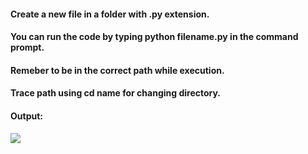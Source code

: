 #### Create a new file in a folder with .py extension.
#### You can run the code by typing python filename.py in the command prompt.
#### Remeber to be in the correct path while execution. 
#### Trace path using cd name for changing directory.

#### Output:  
<img src="https://user-images.githubusercontent.com/59869563/104707333-4579cb80-5742-11eb-829b-0a2603059e53.png">

